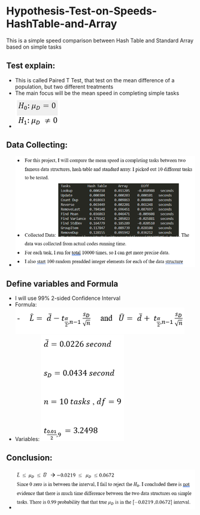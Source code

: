 # Hypothesis-Test-on-Speeds-HashTable-and-Array

This is a simple speed comparison between Hash Table and Standard Array based on simple tasks

## Test explain:

- This is called Paired T Test, that test on the mean difference of a population, but two different treatments
- The main focus will be the mean speed in completing simple tasks
- ![alt text](Images/TestHypothesis.png)

## Data Collecting:

- ![alt text](Images/DataCollecting.png)

## Define variables and Formula

- I will use 99% 2-sided Confidence Interval
- Formula: ![alt text](Images/Intervals.png)
- Variables: ![alt text](Images/Variable.png)

## Conclusion:

- ![alt text](Images/Conclusion.png)
